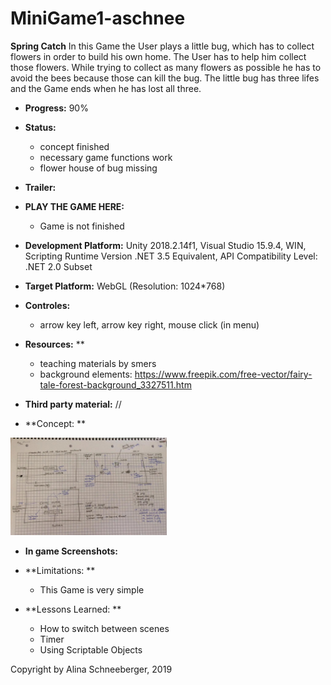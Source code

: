 # MiniGame1-aschnee

**Spring Catch**
In this Game the User plays a little bug, which has to collect flowers in order to build his own home. The User has to help him collect
those flowers. While trying to collect as many flowers as possible he has to avoid the bees because those can kill the bug. 
The little bug has three lifes and the Game ends when he has lost all three.

+ **Progress:** 90%
+ **Status:** 
	- concept finished
	- necessary game functions work
	- flower house of bug missing
 
+ **Trailer:** 
+ **PLAY THE GAME HERE:** 
	- Game is not finished
+ **Development Platform:** 
	Unity 2018.2.14f1, 
	Visual Studio 15.9.4, 
	WIN, 
	Scripting Runtime Version .NET 3.5 Equivalent, 
	API Compatibility Level: .NET 2.0 Subset
+ **Target Platform:** 
	WebGL (Resolution: 1024*768)

 
+ **Controles:** 
	- arrow key left, arrow key right, mouse click (in menu)
	
+ **Resources:** 
**
	- teaching materials by smers		
	- background elements: https://www.freepik.com/free-vector/fairy-tale-forest-background_3327511.htm 	


 
+ **Third party material:**
 //	

+ **Concept:
**
<div>
<img src="./Screenshots/konzept_master.JPEG" width="250">
</div>
	
+ **In game Screenshots:**



+ **Limitations:
** 
	- This Game is very simple
	
 
+ **Lessons Learned:
**   
	- How to switch between scenes
	- Timer
	- Using Scriptable Objects
	


Copyright by Alina Schneeberger, 2019
